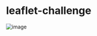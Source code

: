 # leaflet-challenge

![image](https://user-images.githubusercontent.com/110227464/203035136-dd0f83d6-9860-40e6-b946-33092317fd30.png)





